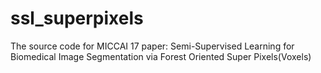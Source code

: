 # ssl_superpixels
The source code for MICCAI 17 paper: Semi-Supervised Learning for Biomedical Image Segmentation via Forest Oriented Super Pixels(Voxels)
